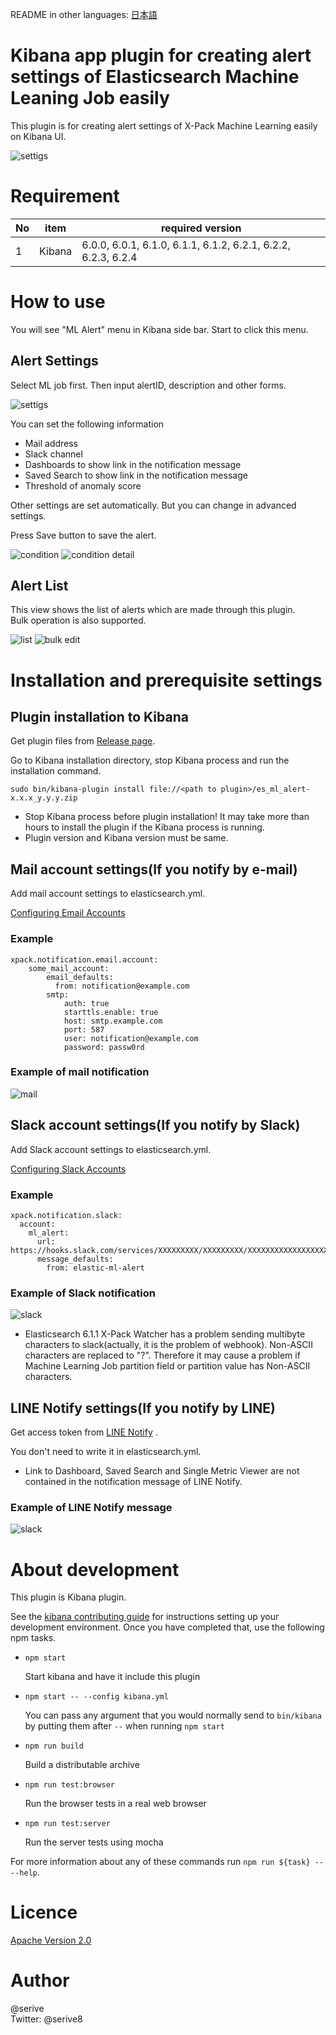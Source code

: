 README in other languages: [日本語](./README_ja.md)

Kibana app plugin for creating alert settings of Elasticsearch Machine Leaning Job easily
====

This plugin is for creating alert settings of X-Pack Machine Learning easily on Kibana UI.

<img src="https://user-images.githubusercontent.com/33506001/34860782-49f218a4-f7a3-11e7-8dda-aa1db7d1ef74.png" alt="settigs" />

# Requirement

|No  |item  |required version |
|---|---|---|
|1|Kibana|6.0.0, 6.0.1, 6.1.0, 6.1.1, 6.1.2, 6.2.1, 6.2.2, 6.2.3, 6.2.4|

# How to use

You will see "ML Alert" menu in Kibana side bar.
Start to click this menu.

## Alert Settings
Select ML job first.
Then input alertID, description and other forms.

<img src="https://user-images.githubusercontent.com/33506001/34860782-49f218a4-f7a3-11e7-8dda-aa1db7d1ef74.png" alt="settigs" />

You can set the following information
+ Mail address
+ Slack channel
+ Dashboards to show link in the notification message
+ Saved Search to show link in the notification message
+ Threshold of anomaly score

Other settings are set automatically.
But you can change in advanced settings.

Press Save button to save the alert.

<img src="https://user-images.githubusercontent.com/33506001/34860784-4dd8794a-f7a3-11e7-851a-1c414095863a.png" alt="condition" />

<img src="https://user-images.githubusercontent.com/33506001/34860790-547a61c8-f7a3-11e7-9d9e-0f88928f3299.png" alt="condition detail" />

## Alert List
This view shows the list of alerts which are made through this plugin.<br>
Bulk operation is also supported.<br>

<img src="https://user-images.githubusercontent.com/33506001/34860804-5eb0af58-f7a3-11e7-8ac6-adc8c372f4a5.png" alt="list" />

<img src="https://user-images.githubusercontent.com/33506001/34860808-625ef07e-f7a3-11e7-9564-eb6574569f20.png" alt="bulk edit" />

# Installation and prerequisite settings

## Plugin installation to Kibana
Get plugin files from [Release page](https://github.com/serive/elastic-ml-alert-plugin/releases).

Go to Kibana installation directory, stop Kibana process and run the installation command.
```
sudo bin/kibana-plugin install file://<path to plugin>/es_ml_alert-x.x.x_y.y.y.zip
```

+ Stop Kibana process before plugin installation! It may take more than hours to install the plugin if the Kibana process is running.
+ Plugin version and Kibana version must be same.

## Mail account settings(If you notify by e-mail)
Add mail account settings to elasticsearch.yml.

[Configuring Email Accounts](https://www.elastic.co/guide/en/x-pack/current/actions-email.html#configuring-email)

### Example
```
xpack.notification.email.account:
    some_mail_account:
        email_defaults:
          from: notification@example.com
        smtp:
            auth: true
            starttls.enable: true
            host: smtp.example.com
            port: 587
            user: notification@example.com
            password: passw0rd
```
### Example of mail notification
<img src="https://user-images.githubusercontent.com/33506001/34381422-c2e6d06a-eb4b-11e7-87d6-36df06f7f540.png" alt="mail" />


## Slack account settings(If you notify by Slack)
Add Slack account settings to elasticsearch.yml.

[Configuring Slack Accounts](https://www.elastic.co/guide/en/x-pack/current/actions-slack.html#configuring-slack)

### Example
```
xpack.notification.slack:
  account:
    ml_alert:
      url: https://hooks.slack.com/services/XXXXXXXXX/XXXXXXXXX/XXXXXXXXXXXXXXXXXXXXXXX
      message_defaults:
        from: elastic-ml-alert
```

### Example of Slack notification
<img src="https://user-images.githubusercontent.com/33506001/34381424-c49b2726-eb4b-11e7-8bb0-110d1c494851.png" alt="slack" />

+ Elasticsearch 6.1.1 X-Pack Watcher has a problem sending multibyte characters to slack(actually, it is the problem of webhook). Non-ASCII characters are replaced to "?". Therefore it may cause a problem if Machine Learning Job partition field or partition value has Non-ASCII characters.

## LINE Notify settings(If you notify by LINE)
Get access token from [LINE Notify](https://notify-bot.line.me/) .

You don't need to write it in elasticsearch.yml.

+ Link to Dashboard, Saved Search and Single Metric Viewer are not contained in the notification message of LINE Notify.

### Example of LINE Notify message
<img src="https://user-images.githubusercontent.com/33506001/34860737-ef302c1c-f7a2-11e7-8543-461c82667c79.png" alt="slack" />

# About development

This plugin is Kibana plugin.

See the [kibana contributing guide](https://github.com/elastic/kibana/blob/master/CONTRIBUTING.md) for instructions setting up your development environment. Once you have completed that, use the following npm tasks.

  - `npm start`

    Start kibana and have it include this plugin

  - `npm start -- --config kibana.yml`

    You can pass any argument that you would normally send to `bin/kibana` by putting them after `--` when running `npm start`

  - `npm run build`

    Build a distributable archive

  - `npm run test:browser`

    Run the browser tests in a real web browser

  - `npm run test:server`

    Run the server tests using mocha

For more information about any of these commands run `npm run ${task} -- --help`.

# Licence

[Apache Version 2.0](https://github.com/serive/es-ml-alert/blob/master/LICENSE)

# Author
@serive <br/>
Twitter: @serive8
